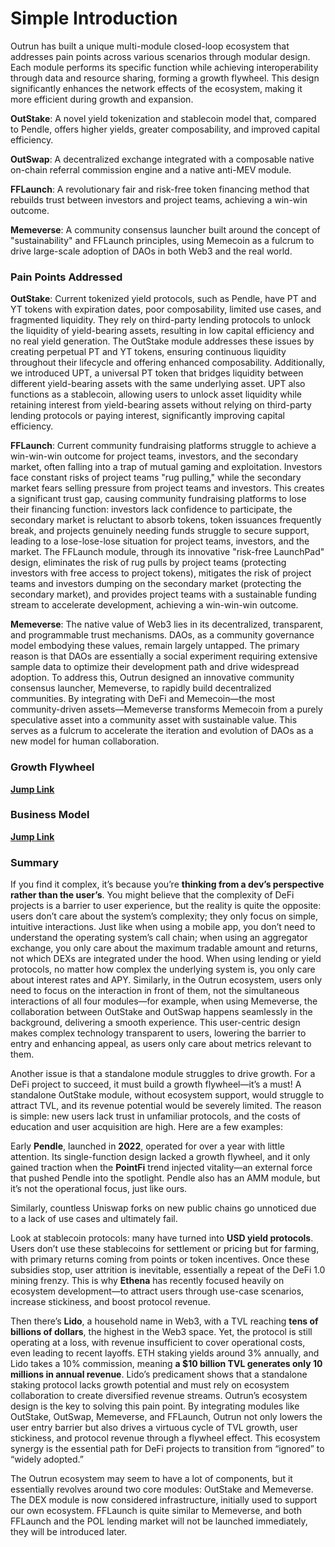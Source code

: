 # Simple Introduction

Outrun has built a unique multi-module closed-loop ecosystem that addresses pain points across various scenarios through modular design. Each module performs its specific function while achieving interoperability through data and resource sharing, forming a growth flywheel. This design significantly enhances the network effects of the ecosystem, making it more efficient during growth and expansion.

**OutStake**: A novel yield tokenization and stablecoin model that, compared to Pendle, offers higher yields, greater composability, and improved capital efficiency.

**OutSwap**: A decentralized exchange integrated with a composable native on-chain referral commission engine and a native anti-MEV module.

**FFLaunch**: A revolutionary fair and risk-free token financing method that rebuilds trust between investors and project teams, achieving a win-win outcome.

**Memeverse**: A community consensus launcher built around the concept of "sustainability" and FFLaunch principles, using Memecoin as a fulcrum to drive large-scale adoption of DAOs in both Web3 and the real world.

### **Pain Points Addressed**

**OutStake**: Current tokenized yield protocols, such as Pendle, have PT and YT tokens with expiration dates, poor composability, limited use cases, and fragmented liquidity. They rely on third-party lending protocols to unlock the liquidity of yield-bearing assets, resulting in low capital efficiency and no real yield generation. The OutStake module addresses these issues by creating perpetual PT and YT tokens, ensuring continuous liquidity throughout their lifecycle and offering enhanced composability. Additionally, we introduced UPT, a universal PT token that bridges liquidity between different yield-bearing assets with the same underlying asset. UPT also functions as a stablecoin, allowing users to unlock asset liquidity while retaining interest from yield-bearing assets without relying on third-party lending protocols or paying interest, significantly improving capital efficiency.

**FFLaunch**: Current community fundraising platforms struggle to achieve a win-win-win outcome for project teams, investors, and the secondary market, often falling into a trap of mutual gaming and exploitation. Investors face constant risks of project teams "rug pulling," while the secondary market fears selling pressure from project teams and investors. This creates a significant trust gap, causing community fundraising platforms to lose their financing function: investors lack confidence to participate, the secondary market is reluctant to absorb tokens, token issuances frequently break, and projects genuinely needing funds struggle to secure support, leading to a lose-lose-lose situation for project teams, investors, and the market. The FFLaunch module, through its innovative "risk-free LaunchPad" design, eliminates the risk of rug pulls by project teams (protecting investors with free access to project tokens), mitigates the risk of project teams and investors dumping on the secondary market (protecting the secondary market), and provides project teams with a sustainable funding stream to accelerate development, achieving a win-win-win outcome.

**Memeverse**: The native value of Web3 lies in its decentralized, transparent, and programmable trust mechanisms. DAOs, as a community governance model embodying these values, remain largely untapped. The primary reason is that DAOs are essentially a social experiment requiring extensive sample data to optimize their development path and drive widespread adoption. To address this, Outrun designed an innovative community consensus launcher, Memeverse, to rapidly build decentralized communities. By integrating with DeFi and Memecoin—the most community-driven assets—Memeverse transforms Memecoin from a purely speculative asset into a community asset with sustainable value. This serves as a fulcrum to accelerate the iteration and evolution of DAOs as a new model for human collaboration.

### **Growth Flywheel**

[**Jump Link**](simple-introduction.md#growth-flywheel)

### **Business Model**

[**Jump Link**](simple-introduction.md#business-model)

### **Summary**

If you find it complex, it’s because you’re **thinking from a dev’s perspective rather than the user’s**. You might believe that the complexity of DeFi projects is a barrier to user experience, but the reality is quite the opposite: users don’t care about the system’s complexity; they only focus on simple, intuitive interactions. Just like when using a mobile app, you don’t need to understand the operating system’s call chain; when using an aggregator exchange, you only care about the maximum tradable amount and returns, not which DEXs are integrated under the hood. When using lending or yield protocols, no matter how complex the underlying system is, you only care about interest rates and APY. Similarly, in the Outrun ecosystem, users only need to focus on the interaction in front of them, not the simultaneous interactions of all four modules—for example, when using Memeverse, the collaboration between OutStake and OutSwap happens seamlessly in the background, delivering a smooth experience. This user-centric design makes complex technology transparent to users, lowering the barrier to entry and enhancing appeal, as users only care about metrics relevant to them.

Another issue is that a standalone module struggles to drive growth. For a DeFi project to succeed, it must build a growth flywheel—it’s a must! A standalone OutStake module, without ecosystem support, would struggle to attract TVL, and its revenue potential would be severely limited. The reason is simple: new users lack trust in unfamiliar protocols, and the costs of education and user acquisition are high. Here are a few examples:

Early **Pendle**, launched in **2022**, operated for over a year with little attention. Its single-function design lacked a growth flywheel, and it only gained traction when the **PointFi** trend injected vitality—an external force that pushed Pendle into the spotlight. Pendle also has an AMM module, but it’s not the operational focus, just like ours.

Similarly, countless Uniswap forks on new public chains go unnoticed due to a lack of use cases and ultimately fail.

Look at stablecoin protocols: many have turned into **USD yield protocols**. Users don’t use these stablecoins for settlement or pricing but for farming, with primary returns coming from points or token incentives. Once these subsidies stop, user attrition is inevitable, essentially a repeat of the DeFi 1.0 mining frenzy. This is why **Ethena** has recently focused heavily on ecosystem development—to attract users through use-case scenarios, increase stickiness, and boost protocol revenue.

Then there’s **Lido**, a household name in Web3, with a TVL reaching **tens of billions of dollars**, the highest in the Web3 space. Yet, the protocol is still operating at a loss, with revenue insufficient to cover operational costs, even leading to recent layoffs. ETH staking yields around 3% annually, and Lido takes a 10% commission, meaning **a $10 billion TVL generates only 10 millions in annual revenue**. Lido’s predicament shows that a standalone staking protocol lacks growth potential and must rely on ecosystem collaboration to create diversified revenue streams. Outrun’s ecosystem design is the key to solving this pain point. By integrating modules like OutStake, OutSwap, Memeverse, and FFLaunch, Outrun not only lowers the user entry barrier but also drives a virtuous cycle of TVL growth, user stickiness, and protocol revenue through a flywheel effect. This ecosystem synergy is the essential path for DeFi projects to transition from “ignored” to “widely adopted.”

The Outrun ecosystem may seem to have a lot of components, but it essentially revolves around two core modules: OutStake and Memeverse. The DEX module is now considered infrastructure, initially used to support our own ecosystem. FFLaunch is quite similar to Memeverse, and both FFLaunch and the POL lending market will not be launched immediately, they will be introduced later.
